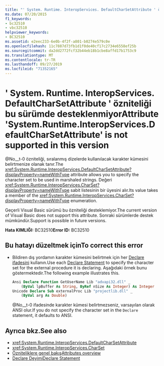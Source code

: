 ```yaml
---
title: "' System. Runtime. InteropServices. DefaultCharSetAttribute ' özniteliği bu sürümde desteklenmiyor"
ms.date: 07/20/2015
f1_keywords:
- bc32510
- vbc32510
helpviewer_keywords:
- BC32510
ms.assetid: e2eec233-6e0b-4f2f-a801-b0274e579c0e
ms.openlocfilehash: 11c7887d73fb1d1f0de40cf17c2734e6558ef25b
ms.sourcegitcommit: da2dd2772fcf32b44eb18b1cbe8affd17b1753c9
ms.translationtype: MT
ms.contentlocale: tr-TR
ms.lasthandoff: 09/27/2019
ms.locfileid: "71352165"
---
```

# <a name="attribute-systemruntimeinteropservicesdefaultcharsetattribute-is-not-supported-in-this-version"></a><span data-ttu-id="8001f-102">' System. Runtime. InteropServices. DefaultCharSetAttribute ' özniteliği bu sürümde desteklenmiyor</span><span class="sxs-lookup"><span data-stu-id="8001f-102">Attribute 'System.Runtime.InteropServices.DefaultCharSetAttribute' is not supported in this version</span></span>
<span data-ttu-id="8001f-103">@No__t-0 özniteliği, sıralanmış dizelerde kullanılacak karakter kümesini belirtmenize olanak tanır.</span><span class="sxs-lookup"><span data-stu-id="8001f-103">The <xref:System.Runtime.InteropServices.DefaultCharSetAttribute?displayProperty=nameWithType> attribute allows you to specify the character set to be used in marshaled strings.</span></span> <span data-ttu-id="8001f-104">Değeri <xref:System.Runtime.InteropServices.CharSet?displayProperty=nameWithType> sabit listesinin bir üyesini alır.</span><span class="sxs-lookup"><span data-stu-id="8001f-104">Its value takes a member of the <xref:System.Runtime.InteropServices.CharSet?displayProperty=nameWithType> enumeration.</span></span>  
  
 <span data-ttu-id="8001f-105">Geçerli Visual Basic sürümü bu özniteliği desteklemiyor.</span><span class="sxs-lookup"><span data-stu-id="8001f-105">The current version of Visual Basic does not support this attribute.</span></span> <span data-ttu-id="8001f-106">Sonraki sürümlerde destek mümkündür.</span><span class="sxs-lookup"><span data-stu-id="8001f-106">Support is possible in future versions.</span></span>  
  
 <span data-ttu-id="8001f-107">**Hata KIMLIĞI:** BC32510</span><span class="sxs-lookup"><span data-stu-id="8001f-107">**Error ID:** BC32510</span></span>  
  
## <a name="to-correct-this-error"></a><span data-ttu-id="8001f-108">Bu hatayı düzeltmek için</span><span class="sxs-lookup"><span data-stu-id="8001f-108">To correct this error</span></span>  
  
- <span data-ttu-id="8001f-109">Bildiren dış yordamın karakter kümesini belirtmek için her [Declare ifadesini](../../visual-basic/language-reference/statements/declare-statement.md) kullanın.</span><span class="sxs-lookup"><span data-stu-id="8001f-109">Use each [Declare Statement](../../visual-basic/language-reference/statements/declare-statement.md) to specify the character set for the external procedure it is declaring.</span></span> <span data-ttu-id="8001f-110">Aşağıdaki örnek bunu göstermektedir.</span><span class="sxs-lookup"><span data-stu-id="8001f-110">The following example illustrates this.</span></span>  
  
    ```vb  
    Ansi Declare Function GetUserName Lib "advapi32.dll" _  
        (ByVal lpBuffer As String, ByRef nSize As Integer) As Integer  
    Unicode Declare Sub externalProc Lib "projectlib.dll" _  
        (ByVal arg As Double)  
    ```  
  
     <span data-ttu-id="8001f-111">@No__t-0 ifadesinde karakter kümesi belirtmezseniz, varsayılan olarak ANSI olur.</span><span class="sxs-lookup"><span data-stu-id="8001f-111">If you do not specify the character set in the `Declare` statement, it defaults to ANSI.</span></span>  
  
## <a name="see-also"></a><span data-ttu-id="8001f-112">Ayrıca bkz.</span><span class="sxs-lookup"><span data-stu-id="8001f-112">See also</span></span>

- <xref:System.Runtime.InteropServices.DefaultCharSetAttribute>
- <xref:System.Runtime.InteropServices.CharSet>
- [<span data-ttu-id="8001f-113">Özniteliklere genel bakış</span><span class="sxs-lookup"><span data-stu-id="8001f-113">Attributes overview</span></span>](../programming-guide/concepts/attributes/index.md)
- [<span data-ttu-id="8001f-114">Declare Deyimi</span><span class="sxs-lookup"><span data-stu-id="8001f-114">Declare Statement</span></span>](../../visual-basic/language-reference/statements/declare-statement.md)
